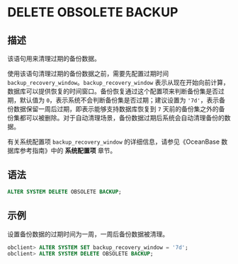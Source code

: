 # DELETE OBSOLETE BACKUP

## 描述

该语句用来清理过期的备份数据。

使用该语句清理过期的备份数据之前，需要先配置过期时间 `backup_recovery_window`。`backup_recovery_window` 表示从现在开始向前计算，数据库可以提供恢复的时间窗口。备份恢复通过这个配置项来判断备份集是否过期，默认值为 `0`，表示系统不会判断备份集是否过期；建议设置为 `'7d'`，表示备份数据保留一周后过期，即表示能够支持数据库恢复到 `7` 天前的备份集之外的备份集都可以被删除。对于自动清理场景，备份数据过期后系统会自动清理备份的数据。

有关系统配置项 `backup_recovery_window` 的详细信息，请参见《OceanBase 数据库参考指南》中的 **系统配置项** 章节。

## 语法

```sql
ALTER SYSTEM DELETE OBSOLETE BACKUP;
```

## 示例

设置备份数据的过期时间为一周，一周后备份数据被清理。

```sql
obclient> ALTER SYSTEM SET backup_recovery_window = '7d';
obclient> ALTER SYSTEM DELETE OBSOLETE BACKUP;
```
